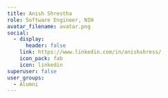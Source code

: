 ```yaml
---
title: Anish Shrestha
role: Software Engineer, NIH
avatar_filename: avatar.png
social:
  - display:
      header: false
    link: https://www.linkedin.com/in/anishshress/
    icon_pack: fab
    icon: linkedin
superuser: false
user_groups:
  - Alumni
---
```

